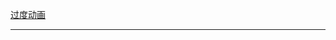 
[过度动画](https://cn.bing.com/search?https://github.com/gyjgith/hunter/blob/d31165e00237fbf322ddc8323cea59445aca7e3b/%E8%BF%87%E5%BA%A6%E5%8A%A8%E7%94%BB.html)<br><hr>

